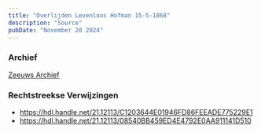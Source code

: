 ```yaml
---
title: "Overlijden Levenloos Hofman 15-5-1868"
description: "Source"
pubDate: "November 20 2024"
---
```


### Archief
[Zeeuws Archief](https://www.zeeuwsarchief.nl/)

### Rechtstreekse Verwijzingen
- https://hdl.handle.net/21.12113/C1203644E01946FD86FEEADE775229E1
- https://hdl.handle.net/21.12113/08540BB459ED4E4792E0AA911141D510
